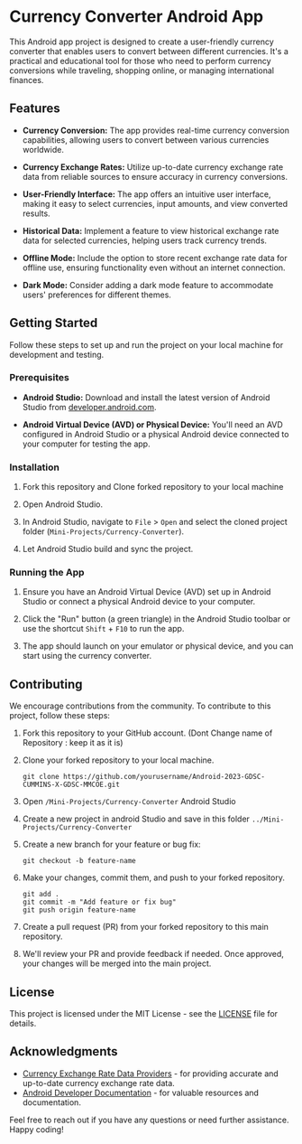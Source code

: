 # Currency Converter Android App

This Android app project is designed to create a user-friendly currency converter that enables users to convert between different currencies. It's a practical and educational tool for those who need to perform currency conversions while traveling, shopping online, or managing international finances.

## Features

- **Currency Conversion:** The app provides real-time currency conversion capabilities, allowing users to convert between various currencies worldwide.

- **Currency Exchange Rates:** Utilize up-to-date currency exchange rate data from reliable sources to ensure accuracy in currency conversions.

- **User-Friendly Interface:** The app offers an intuitive user interface, making it easy to select currencies, input amounts, and view converted results.

- **Historical Data:** Implement a feature to view historical exchange rate data for selected currencies, helping users track currency trends.

- **Offline Mode:** Include the option to store recent exchange rate data for offline use, ensuring functionality even without an internet connection.

- **Dark Mode:** Consider adding a dark mode feature to accommodate users' preferences for different themes.

## Getting Started

Follow these steps to set up and run the project on your local machine for development and testing.

### Prerequisites

- **Android Studio:** Download and install the latest version of Android Studio from [developer.android.com](https://developer.android.com/studio).

- **Android Virtual Device (AVD) or Physical Device:** You'll need an AVD configured in Android Studio or a physical Android device connected to your computer for testing the app.

### Installation

1. Fork this repository and Clone forked repository to your local machine 

2. Open Android Studio.

3. In Android Studio, navigate to `File` > `Open` and select the cloned project folder (`Mini-Projects/Currency-Converter`).

4. Let Android Studio build and sync the project.

### Running the App

1. Ensure you have an Android Virtual Device (AVD) set up in Android Studio or connect a physical Android device to your computer.

2. Click the "Run" button (a green triangle) in the Android Studio toolbar or use the shortcut `Shift` + `F10` to run the app.

3. The app should launch on your emulator or physical device, and you can start using the currency converter.

## Contributing

We encourage contributions from the community. To contribute to this project, follow these steps:

1. Fork this repository to your GitHub account. (Dont Change name of Repository : keep it as it is)

2. Clone your forked repository to your local machine.

   ```
   git clone https://github.com/yourusername/Android-2023-GDSC-CUMMINS-X-GDSC-MMCOE.git
   ```

3. Open `/Mini-Projects/Currency-Converter` Android Studio

4. Create a new project in android  Studio and save in this folder `../Mini-Projects/Currency-Converter`

5. Create a new branch for your feature or bug fix:

   ```
   git checkout -b feature-name
   ```

6. Make your changes, commit them, and push to your forked repository.

   ```
   git add .
   git commit -m "Add feature or fix bug"
   git push origin feature-name
   ```

7. Create a pull request (PR) from your forked repository to this main repository.

8. We'll review your PR and provide feedback if needed. Once approved, your changes will be merged into the main project.


## License

This project is licensed under the MIT License - see the [LICENSE](LICENSE) file for details.

## Acknowledgments

- [Currency Exchange Rate Data Providers](insert-link) - for providing accurate and up-to-date currency exchange rate data.
- [Android Developer Documentation](https://developer.android.com/) - for valuable resources and documentation.

Feel free to reach out if you have any questions or need further assistance. Happy coding!

